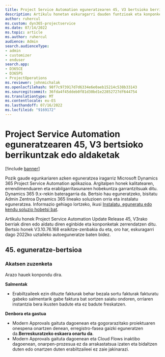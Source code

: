 ```yaml
---
title: Project Service Automation eguneratzearen 45, V3 bertsioko berrikuntzak edo aldaketak
description: Artikulu honetan eskuragarri dauden funtzioak eta konponketak zerrendatzen dira Microsoft Dynamics 365 Project Service Automation Eguneratu 45. bertsioa, V3.
author: ruhercul
ms.custom: dyn365-projectservice
ms.date: 07/14/2022
ms.topic: article
ms.author: ruhercul
audience: Admin
search.audienceType:
- admin
- customizer
- enduser
search.app:
- D365CE
- D365PS
- ProjectOperations
ms.reviewer: johnmichalak
ms.openlocfilehash: 98f7c973917d7d6334e6e0aeb15214c538b33143
ms.sourcegitcommit: 36fda4f45ddeb0f81d30bd1e22852727df644754
ms.translationtype: MT
ms.contentlocale: eu-ES
ms.lasthandoff: 07/16/2022
ms.locfileid: "9169172"
---
```

# <a name="whats-new-or-changed-in-project-service-automation-update-release-45-v3"></a>Project Service Automation eguneratzearen 45, V3 bertsioko berrikuntzak edo aldaketak

[!include [banner](../includes/psa-now-project-operations.md)]

Pozik gaude egunkariaren azken eguneratzea iragarriz Microsoft Dynamics 365 Project Service Automation aplikazioa. Argitalpen honek kalitatearen, errendimenduaren eta erabilgarritasunaren hobekuntza garrantzitsuak ditu. Dynamics 365 9.x-rekin bateragarria da. Bertsio hau eguneratzeko, bisitatu Admin Zentroa Dynamics 365 lineako soluzioen orria eta instalatu eguneratzea. Informazio gehiago lortzeko, ikusi [Instalatu, eguneratu edo kendu soluzio hobetsi bat](/power-platform/admin/install-remove-preferred-solution).

Artikulu honek Project Service Automation Update Release 45, V3rako berriak diren edo aldatu diren eginbide eta konponketak zerrendatzen ditu. Bertsio honek V3.10.76.168 eraikitze-zenbakia du eta, oro har, eskuragarri dago 2022ko uztaileko autoeguneratze baten bidez.

## <a name="update-release-45"></a>45. eguneratze-bertsioa

### <a name="bug-fixes"></a>Akatsen zuzenketa

Arazo hauek konpondu dira.

**Salmentak**

- Erabiltzaileek ezin dituzte fakturak behar bezala sortu fakturak fakturatu gabeko salmentarik gabe faktura bat sortzen saiatu ondoren, orriaren instantzia bera ikusten badute eta ez badute freskatzen.

**Denbora eta gastua**

- Modern Approvals gaituta dagoenean eta gogorarazitako proiektuaren onespena onartzen denean, erregistro-fasea gaizki eguneratzen da.**Berreskuratzeko eskaera onartu da**.
- Modern Approvals gaituta dagoenean eta Cloud Flows inaktibo dagoenean, onarpen-prozesua ez da arrakastatsua izaten eta bidaltzen duten edo onartzen duten erabiltzaileei ez zaie jakinarazi.
